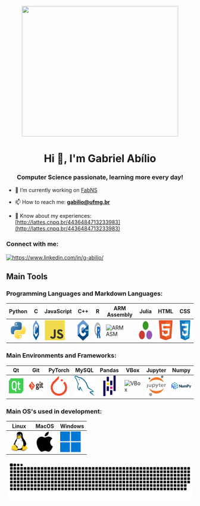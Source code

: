 <p align="center">
  <img src="https://images-wixmp-ed30a86b8c4ca887773594c2.wixmp.com/f/db02d444-03a2-431c-a0cb-349775b57e78/dc0zqfm-bf444754-929c-4ca9-be26-ccd67f9f0002.gif?token=eyJ0eXAiOiJKV1QiLCJhbGciOiJIUzI1NiJ9.eyJzdWIiOiJ1cm46YXBwOjdlMGQxODg5ODIyNjQzNzNhNWYwZDQxNWVhMGQyNmUwIiwiaXNzIjoidXJuOmFwcDo3ZTBkMTg4OTgyMjY0MzczYTVmMGQ0MTVlYTBkMjZlMCIsIm9iaiI6W1t7InBhdGgiOiJcL2ZcL2RiMDJkNDQ0LTAzYTItNDMxYy1hMGNiLTM0OTc3NWI1N2U3OFwvZGMwenFmbS1iZjQ0NDc1NC05MjljLTRjYTktYmUyNi1jY2Q2N2Y5ZjAwMDIuZ2lmIn1dXSwiYXVkIjpbInVybjpzZXJ2aWNlOmZpbGUuZG93bmxvYWQiXX0.zM8ZvuMMJb1FItVpR9vCw_rn0YvvTAJsmLQ-L4C6dXQ", height="350" width="420">
</p>

<h1 align="center">Hi 👋, I'm Gabriel Abílio</h1>
<h3 align="center">Computer Science passionate, learning more every day!</h3>

- 🌱 I’m currently working on [FabNS](https://www.fabns.com.br)

- 📫 How to reach me: **gabilio@ufmg.br**

- 📄 Know about my experiences: [http://lattes.cnpq.br/4436484713233983](http://lattes.cnpq.br/4436484713233983)

<h3 align="left">Connect with me:</h3>
<p align="left">
<a href="https://linkedin.com/in/https://www.linkedin.com/in/g-abilio/" target="blank"><img align="center" src="https://raw.githubusercontent.com/rahuldkjain/github-profile-readme-generator/master/src/images/icons/Social/linked-in-alt.svg" alt="https://www.linkedin.com/in/g-abilio/" height="30" width="40" /></a>
</p>

## Main Tools 
<div>

### Programming Languages and Markdown Languages:
| Python | C | JavaScript | C++ | R | ARM Assembly | Julia | HTML | CSS | 
|----------|----------|----------|-----|-----|-------|-------|-------|------| 
|  <img src="https://github.com/devicons/devicon/blob/master/icons/python/python-original.svg" title="Python"  alt="Python" width="55" height="55"/> |  <img src="https://github.com/devicons/devicon/blob/master/icons/c/c-original.svg" title="C"  alt="C" width="55" height="55"/> |  <img src="https://github.com/devicons/devicon/blob/master/icons/javascript/javascript-original.svg" title="JavaScript" alt="JavaScript" width="55" height="55"/> |  <img src="https://github.com/devicons/devicon/blob/master/icons/cplusplus/cplusplus-original.svg" title="C++" alt="C++" width="55" height="55"/>|  <img src="https://github.com/devicons/devicon/blob/master/icons/r/r-original.svg" title="R" alt="R" width="55" height="55"/>| <img src="https://github.com/simple-icons/simple-icons/blob/develop/icons/arm.svg" title="ARM ASM" alt="ARM ASM" width="55" height="55"/>| <img src="https://github.com/devicons/devicon/blob/master/icons/julia/julia-original.svg" title="Julia" alt="Julia" width="55" height="55"/>| <img src="https://github.com/devicons/devicon/blob/master/icons/html5/html5-original.svg" title="HTML" alt="HTML" width="55" height="55"/>|  <img src="https://github.com/devicons/devicon/blob/master/icons/css3/css3-original.svg" title="CSS" alt="CSS" width="55" height="55"/>|  

  
### Main Environments and Frameworks:

| Qt | Git | PyTorch | MySQL | Pandas | VBox | Jupyter | Numpy |
|----------|----------|----------|----------|----------|----------|----------|----------|
|<img src="https://github.com/devicons/devicon/blob/master/icons/qt/qt-original.svg" title="Qt" alt="Qt" width="55" height="55"/>|<img src="https://github.com/devicons/devicon/blob/master/icons/git/git-original-wordmark.svg" title="Git" alt="Git" width="55" height="55"/>|<img src="https://github.com/devicons/devicon/blob/master/icons/pytorch/pytorch-original.svg" title="PyTorch" alt="PyTorch" width="55" height="55"/>| <img src="https://github.com/devicons/devicon/blob/master/icons/mysql/mysql-original.svg" title="MySQL" alt="MySQL" width="55" height="55"/>| <img src="https://github.com/devicons/devicon/blob/master/icons/pandas/pandas-original.svg" title="Pandas" alt="Pandas" width="55" height="55"/>|<img src="https://banner2.cleanpng.com/20190501/xvt/kisspng-computer-icons-virtualbox-portable-network-graphic-virtualbox-icon-of-line-style-available-in-svg-5cca247f73f9e3.6112721115567514874751.jpg" title="VBox" alt="VBox" width="55" height="55"/>| <img src="https://github.com/devicons/devicon/blob/master/icons/jupyter/jupyter-original-wordmark.svg" title="Jupyter" alt="Jupyter" width="55" height="55"/>|<img src="https://github.com/devicons/devicon/blob/master/icons/numpy/numpy-original-wordmark.svg" title="Numpy" alt="Numpy" width="55" height="55"/>|


### Main OS's used in development:

| Linux | MacOS | Windows |
|----------|----------|----------|
| <img src="https://github.com/devicons/devicon/blob/master/icons/linux/linux-original.svg" title="Linux" alt="Linux" width="55" height="55"/> | <img src="https://github.com/devicons/devicon/blob/master/icons/apple/apple-original.svg" title="MacOS" alt="MacOS" width="55" height="55"/> | <img src="https://github.com/devicons/devicon/blob/master/icons/windows11/windows11-original.svg" title="Windows" alt="Windows" width="55" height="55"/>| 

<picture>
  <source media="(prefers-color-scheme: dark)" srcset="https://raw.githubusercontent.com/platane/platane/output/github-contribution-grid-snake-dark.svg">
  <source media="(prefers-color-scheme: light)" srcset="https://raw.githubusercontent.com/platane/platane/output/github-contribution-grid-snake.svg">
  <img alt="github contribution grid snake animation" src="https://raw.githubusercontent.com/platane/platane/output/github-contribution-grid-snake.svg">
</picture>
